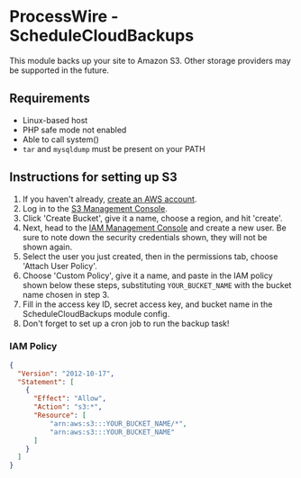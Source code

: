# ProcessWire - ScheduleCloudBackups

This module backs up your site to Amazon S3. Other storage providers may be supported in the future.

## Requirements

* Linux-based host
* PHP safe mode not enabled
* Able to call system()
* `tar` and `mysqldump` must be present on your PATH

## Instructions for setting up S3

1. If you haven't already, [create an AWS account](https://aws.amazon.com/).
2. Log in to the [S3 Management Console](https://console.aws.amazon.com/s3/home).
3. Click 'Create Bucket', give it a name, choose a region, and hit 'create'.
4. Next, head to the [IAM Management Console](https://console.aws.amazon.com/iam/home#users) and create a new user. Be sure to note down the security credentials shown, they will not be shown again.
5. Select the user you just created, then in the permissions tab, choose 'Attach User Policy'.
6. Choose 'Custom Policy', give it a name, and paste in the IAM policy shown below these steps, substituting `YOUR_BUCKET_NAME` with the bucket name chosen in step 3.
7. Fill in the access key ID, secret access key, and bucket name in the ScheduleCloudBackups module config.
8. Don't forget to set up a cron job to run the backup task!

### IAM Policy
```json
{
  "Version": "2012-10-17",
  "Statement": [
    {
      "Effect": "Allow",
      "Action": "s3:*",
      "Resource": [
          "arn:aws:s3:::YOUR_BUCKET_NAME/*",
          "arn:aws:s3:::YOUR_BUCKET_NAME"
      ]
    }
  ]
}
```
